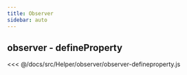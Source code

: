 ```yaml
---
title: Observer
sidebar: auto
---
```


## observer - defineProperty
<<< @/docs/src/Helper/observer/observer-defineproperty.js

